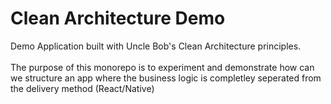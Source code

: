 # Clean Architecture Demo
Demo Application built with Uncle Bob's Clean Architecture principles.<br><br>
The purpose of this monorepo is to experiment and demonstrate how can we structure an app where the business logic is completley seperated from the delivery method (React/Native)
